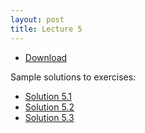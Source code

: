 ```yaml
---
layout: post
title: Lecture 5
---
```


* [Download](http://ggorman.github.io/Introduction-to-stats-for-geoscientists//notebooks/Lecture-5.ipynb)

Sample solutions to exercises:

* [Solution 5.1](https://github.com/ggorman/Introduction-to-stats-for-geoscientists/blob/gh-pages/notebooks/Solution-5.1.ipynb)
* [Solution 5.2](https://github.com/ggorman/Introduction-to-stats-for-geoscientists/blob/gh-pages/notebooks/Solution-5.2.ipynb)
* [Solution 5.3](https://github.com/ggorman/Introduction-to-stats-for-geoscientists/blob/gh-pages/notebooks/Solution-5.3.ipynb)


